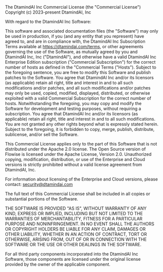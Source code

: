 The DtamindAI Inc Commercial License (the "Commercial License")
Copyright (c) 2023-present DtamindAI, Inc

With regard to the DtamindAI Inc Software:

This software and associated documentation files (the "Software") may only be
used in production, if you (and any entity that you represent) have agreed to,
and are in compliance with, the DtamindAI Inc Subscription Terms available
at https://dtamindai.com/terms, or other agreements governing
the use of the Software, as mutually agreed by you and DtamindAI Inc, Inc ("DtamindAI"),
and otherwise have a valid DtamindAI Inc Enterprise Edition subscription ("Commercial Subscription")
for the correct number of hosts as defined in the "Commercial Terms ("Hosts"). Subject to the foregoing sentence,
you are free to modify this Software and publish patches to the Software. You agree
that DtamindAI Inc and/or its licensors (as applicable) retain all right, title and interest in
and to all such modifications and/or patches, and all such modifications and/or
patches may only be used, copied, modified, displayed, distributed, or otherwise
exploited with a valid Commercial Subscription for the correct number of hosts.
Notwithstanding the foregoing, you may copy and modify the Software for development
and testing purposes, without requiring a subscription. You agree that DtamindAI Inc and/or
its licensors (as applicable) retain all right, title and interest in and to all such
modifications. You are not granted any other rights beyond what is expressly stated herein.
Subject to the foregoing, it is forbidden to copy, merge, publish, distribute, sublicense,
and/or sell the Software.

This Commercial License applies only to the part of this Software that is not distributed under
the Apache 2.0 license. The Open Source version of Flowise is licensed under the Apache License, Version 2.0.
Unauthorized copying, modification, distribution, or use of the Enterprise and Cloud versions
is strictly prohibited without a valid license agreement from DtamindAI, Inc.

For information about licensing of the Enterprise and Cloud versions, please contact:
security@dtamindai.com

The full text of this Commercial License shall
be included in all copies or substantial portions of the Software.

THE SOFTWARE IS PROVIDED "AS IS", WITHOUT WARRANTY OF ANY KIND, EXPRESS OR
IMPLIED, INCLUDING BUT NOT LIMITED TO THE WARRANTIES OF MERCHANTABILITY,
FITNESS FOR A PARTICULAR PURPOSE AND NONINFRINGEMENT. IN NO EVENT SHALL THE
AUTHORS OR COPYRIGHT HOLDERS BE LIABLE FOR ANY CLAIM, DAMAGES OR OTHER
LIABILITY, WHETHER IN AN ACTION OF CONTRACT, TORT OR OTHERWISE, ARISING FROM,
OUT OF OR IN CONNECTION WITH THE SOFTWARE OR THE USE OR OTHER DEALINGS IN THE
SOFTWARE.

For all third party components incorporated into the DtamindAI Inc Software, those
components are licensed under the original license provided by the owner of the
applicable component.
